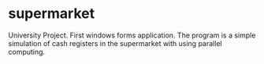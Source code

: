# supermarket
University Project. First windows forms application.
The program is a simple simulation of cash registers in the supermarket with using parallel computing.
